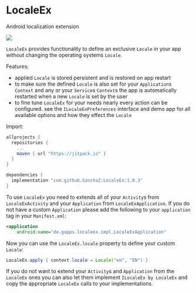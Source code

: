  # LocaleEx
Android localization extension

[![](https://jitpack.io/v/SaschaZ/LocaleEx.svg)](https://jitpack.io/#SaschaZ/LocaleEx)


`LocaleEx` provides functionality to define an exclusive `Locale` in your app without changing the operating systems `Locale`.

Features:
  - applied `Locale` is stored persistent and is restored on app restart
  - to make sure the defined `Locale` is also set for your `Application`s `Context` and any or your `Service`s `Context`s the app is automatically restarted when a new `Locale` is set by the user
  - to fine tune `LocaleEx` for your needs nearly every action can be configured. see the `ILocaleExPreferences` interface and demo app for all available options and how they effect the `Locale`

Import:
```groovy
allprojects {
  repositories {
    ...
    maven { url "https://jitpack.io" }
  }
}
```
```groovy
dependencies {
  implementation "com.github.SaschaZ:LocaleEx:1.0.3"
}
```

To use `LocaleEx` you need to extends all of your `Activity`s from `LocaleExActivity` and your
`Application` from `LocaleExApplication`. If you do not have a custom `Application` please add
the following to your `application` tag in your `Manifest.xml`:
```xml
<application
    android:name="de.gapps.localeex.impl.LocaleExApplication"
```

Now you can use the `LocaleEx.locale` property to define your custom `Locale`:
```java
LocaleEx.apply { context.locale = Locale("en", "EN") }
```

If you do not want to extend your `Activity`s and `Application` from the `LocaleEx` ones you can
also let them implement `ILocaleEx by LocaleEx` and copy the appropriate `LocaleEx` calls
to your implementations. 
